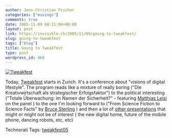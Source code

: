 ```yaml
---
author: Jens-Christian Fischer
categories: ["musings"]
comments: true
date: 2005-11-09 08:11:04+00:00
layout: post
link: https://invisible.ch/2005/11/09/going-to-tweakfest/
slug: going-to-tweakfest
tags: ["blog"]
title: Going to Tweakfest
type: post
wordpress_id: 468
---
```



[![Tweakfest](/tweakfest-tm.jpg)](/tweakfest.png)
  
Today, [Tweakfest](https://www.tweakfest.ch/v2/) starts in Zurich. It's a conference about "visions of digital lifestyle". The program reads like a mixture of really boring ("Die Kreativwirtschaft als strategischer Erfolgsfaktor") to the political interesting ("Totale Überwachung: im Namen der Sicherheit?" - featuring [Matthias Leisi](https://matthias.leisi.net/) on the panel ) to the one I'm looking forward to ("From Science Fiction to Science Facts" by [Bruce Sterling](https://blog.wired.com/sterling/) ) and then a lot of [other presentations](https://www.tweakfest.ch/v2/html/program.php?id=1) that might or might not be of interest ( the new digital home, future of the mobile phone, dancing robots, etc, etc)





Technorati Tags: [tweakfest05](https://technorati.com/tag/tweakfest05)
